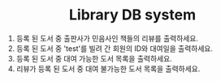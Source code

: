 <div align = "center">
  
# Library DB system
</div>

1. 등록 된 도서 중 출판사가 민음사인 책들의 리뷰를 출력하세요. 
2. 등록 된 도서 중 'test'를 빌려 간 회원의 ID와 대여일을 출력하세요.
3. 등록 된 도서 중 대여 가능한 도서 목록을 출력하세요. 
4. 리뷰가 등록 된 도서 중 대여 불가능한 도서 목록을 출력하세요. 
